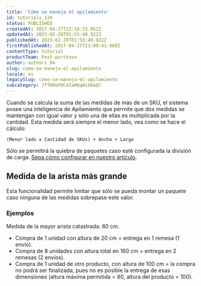 ```yaml
---
title: 'Cómo se maneja el apilamiento'
id: tutorials_124
status: PUBLISHED
createdAt: 2017-04-27T22:18:33.952Z
updatedAt: 2023-02-28T01:53:40.922Z
publishedAt: 2023-02-28T01:53:40.922Z
firstPublishedAt: 2017-04-27T23:00:43.968Z
contentType: tutorial
productTeam: Post-purchase
author: authors_84
slug: como-se-maneja-el-apilamiento
locale: es
legacySlug: como-se-maneja-el-apilamiento
subcategory: 7fTH6bP0C4IaM8qWi0kkQC
---
```


Cuando se calcula la suma de las medidas de más de un SKU, el sistema posee una inteligencia de Apilamiento que permite que dos medidas se mantengan con igual valor y sólo una de ellas es multiplicada por la cantidad. Esta medida será siempre el menor lado, vea como se hace el cálculo:

`(Menor lado x Cantidad de SKUs) + Ancho + Largo`

Sólo se permitirá la quiebra de paquetes caso esté configurada la división de carga. [Sepa cómo configurar en nuestro artículo](/es/tutorial/como-se-maneja-el-reparto-de-carga).

## Medida de la arista más grande

Esta funcionalidad permite limitar que sólo se pueda montar un paquete caso ninguna de las medidas sobrepase este valor.

### Ejemplos

Medida de la mayor arista catastrada: 80 cm.

- Compra de 1 unidad con altura de 20 cm = entrega en 1 remesa (1 envío).
- Compra de 8 unidades con altura total en 160 cm = entrega en 2 remesas (2 envíos).
- Compra de 1 unidad de otro producto, con altura de 100 cm = la compra no podrá ser finalizada, pues no es posible la entrega de esas dimensiones (altura máxima permitida = 80, altura del producto = 100).
